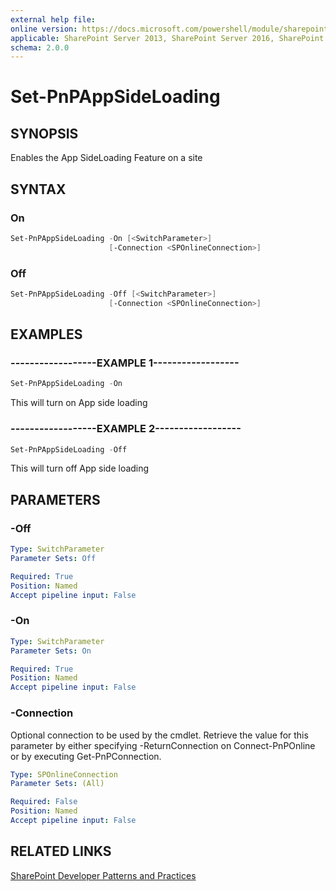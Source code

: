 ```yaml
---
external help file:
online version: https://docs.microsoft.com/powershell/module/sharepoint-pnp/set-pnpappsideloading
applicable: SharePoint Server 2013, SharePoint Server 2016, SharePoint Server 2019, SharePoint Online
schema: 2.0.0
---
```


# Set-PnPAppSideLoading

## SYNOPSIS
Enables the App SideLoading Feature on a site

## SYNTAX

### On
```powershell
Set-PnPAppSideLoading -On [<SwitchParameter>]
                      [-Connection <SPOnlineConnection>]
```

### Off
```powershell
Set-PnPAppSideLoading -Off [<SwitchParameter>]
                      [-Connection <SPOnlineConnection>]
```

## EXAMPLES

### ------------------EXAMPLE 1------------------
```powershell
Set-PnPAppSideLoading -On
```

This will turn on App side loading

### ------------------EXAMPLE 2------------------
```powershell
Set-PnPAppSideLoading -Off
```

This will turn off App side loading

## PARAMETERS

### -Off


```yaml
Type: SwitchParameter
Parameter Sets: Off

Required: True
Position: Named
Accept pipeline input: False
```

### -On


```yaml
Type: SwitchParameter
Parameter Sets: On

Required: True
Position: Named
Accept pipeline input: False
```

### -Connection
Optional connection to be used by the cmdlet. Retrieve the value for this parameter by either specifying -ReturnConnection on Connect-PnPOnline or by executing Get-PnPConnection.

```yaml
Type: SPOnlineConnection
Parameter Sets: (All)

Required: False
Position: Named
Accept pipeline input: False
```

## RELATED LINKS

[SharePoint Developer Patterns and Practices](https://aka.ms/sppnp)
